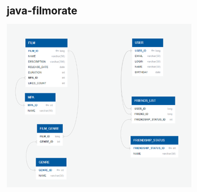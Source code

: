 # java-filmorate
<img width="800" src="https://github.com/Hivludi/java-filmorate/blob/11f90d64a750140dd8c92aaeae65b8b2fc1fa041/ERDfilmorate.png">
